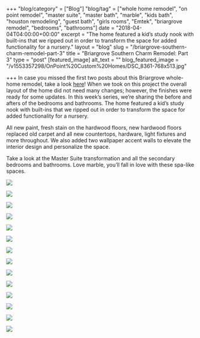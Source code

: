 +++
"blog/category" = ["Blog"]
"blog/tag" = ["whole home remodel", "on point remodel", "master suite", "master bath", "marble", "kids bath", "houston remodeling", "guest bath", "girls rooms", "Emtek", "briargrove remodel", "bedrooms", "bathrooms"]
date = "2018-04-04T04:00:00+00:00"
excerpt = "The home featured a kid’s study nook with built-ins that we ripped out in order to transform the space for added functionality for a nursery."
layout = "blog"
slug = "/briargrove-southern-charm-remodel-part-3"
title = "Briargrove Southern Charm Remodel: Part 3"
type = "post"
[featured_image]
alt_text = ""
blog_featured_image = "/v1553357298/OnPoint%20Custom%20Homes/DSC_8361-768x513.jpg"

+++
In case you missed the first two posts about this Briargrove whole-home remodel, take a look [here](https://onpointcustomhomes.com/blog/)! When we took on this project the overall layout of the home did not need many changes; however, the finishes were ready for some updates. In this week’s series, we’re sharing the before and afters of the bedrooms and bathrooms. The home featured a kid’s study nook with built-ins that we ripped out in order to transform the space for added functionality for a nursery.

All new paint, fresh stain on the hardwood floors, new hardwood floors replaced old carpet and all new countertops, hardware, light fixtures and more throughout. We also added two wallpaper accent walls to elevate the interior design and personalize the space.

Take a look at the Master Suite transformation and all the secondary bedrooms and bathrooms. Love marble, you’ll fall in love with these spa-like spaces.

![](https://res.cloudinary.com/onpointcustomhomes/image/upload/v1553284706/OnPoint%20Custom%20Homes/7.jpg)

![](https://res.cloudinary.com/onpointcustomhomes/image/upload/v1553357298/OnPoint%20Custom%20Homes/DSC_8361-768x513.jpg)

![](https://res.cloudinary.com/onpointcustomhomes/image/upload/v1553357380/OnPoint%20Custom%20Homes/DSC_8308.jpg)

![](https://res.cloudinary.com/onpointcustomhomes/image/upload/v1553357393/OnPoint%20Custom%20Homes/DSC_8315-1.jpg)

![](https://res.cloudinary.com/onpointcustomhomes/image/upload/v1553357411/OnPoint%20Custom%20Homes/12.jpg)

![](https://res.cloudinary.com/onpointcustomhomes/image/upload/v1553357423/OnPoint%20Custom%20Homes/DSC_8323-768x513.jpg)

![](https://res.cloudinary.com/onpointcustomhomes/image/upload/v1553357436/OnPoint%20Custom%20Homes/11.jpg)

![](https://res.cloudinary.com/onpointcustomhomes/image/upload/v1553357452/OnPoint%20Custom%20Homes/8.jpg)

![](https://res.cloudinary.com/onpointcustomhomes/image/upload/v1553357463/OnPoint%20Custom%20Homes/9.jpg)

![](https://res.cloudinary.com/onpointcustomhomes/image/upload/v1553357479/OnPoint%20Custom%20Homes/DSC_8370-1.jpg)

![](https://res.cloudinary.com/onpointcustomhomes/image/upload/v1553357501/OnPoint%20Custom%20Homes/13.jpg)

![](https://res.cloudinary.com/onpointcustomhomes/image/upload/v1553357516/OnPoint%20Custom%20Homes/DSC_8431-1.jpg)

![](https://res.cloudinary.com/onpointcustomhomes/image/upload/v1553357530/OnPoint%20Custom%20Homes/10.jpg)

![](https://res.cloudinary.com/onpointcustomhomes/image/upload/v1553357544/OnPoint%20Custom%20Homes/14.jpg)